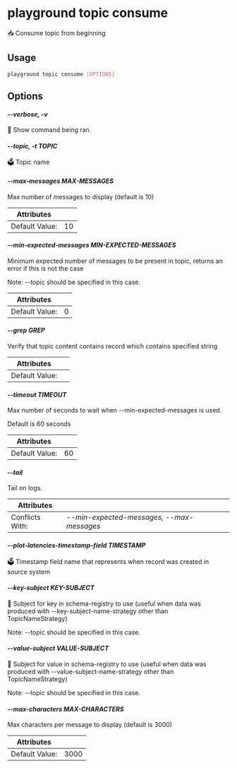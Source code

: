 # playground topic consume

📥 Consume topic from beginning

## Usage

```bash
playground topic consume [OPTIONS]
```

## Options

#### *--verbose, -v*

🐞 Show command being ran.

#### *--topic, -t TOPIC*

🗳 Topic name

#### *--max-messages MAX-MESSAGES*

Max number of messages to display (default is 10)

| Attributes      | &nbsp;
|-----------------|-------------
| Default Value:  | 10

#### *--min-expected-messages MIN-EXPECTED-MESSAGES*

Minimum expected number of messages to be present in topic, returns an error if this is not the case  
  
Note: --topic should be specified in this case.

| Attributes      | &nbsp;
|-----------------|-------------
| Default Value:  | 0

#### *--grep GREP*

Verify that topic content contains record which contains specified string

| Attributes      | &nbsp;
|-----------------|-------------
| Default Value:  | 

#### *--timeout TIMEOUT*

Max number of seconds to wait when --min-expected-messages is used.  
  
Default is 60 seconds

| Attributes      | &nbsp;
|-----------------|-------------
| Default Value:  | 60

#### *--tail*

Tail on logs.

| Attributes      | &nbsp;
|-----------------|-------------
| Conflicts With: | *--min-expected-messages, --max-messages*

#### *--plot-latencies-timestamp-field TIMESTAMP*

🗳 Timestamp field name that represents when record was created in source system

#### *--key-subject KEY-SUBJECT*

📛 Subject for key in schema-registry to use (useful when data was produced with --key-subject-name-strategy other than TopicNameStrategy)  
  
Note: --topic should be specified in this case.

#### *--value-subject VALUE-SUBJECT*

📛 Subject for value in schema-registry to use (useful when data was produced with --value-subject-name-strategy other than TopicNameStrategy)  
  
Note: --topic should be specified in this case.

#### *--max-characters MAX-CHARACTERS*

Max characters per message to display (default is 3000)

| Attributes      | &nbsp;
|-----------------|-------------
| Default Value:  | 3000



